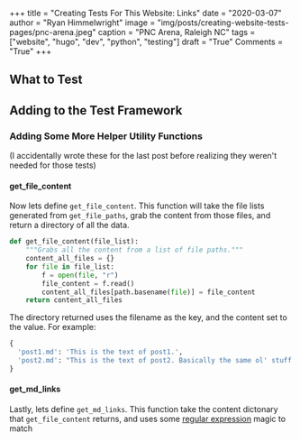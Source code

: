 +++
title  = "Creating Tests For This Website: Links"
date   = "2020-03-07"
author = "Ryan Himmelwright"
image  = "img/posts/creating-website-tests-pages/pnc-arena.jpeg"
caption = "PNC Arena, Raleigh NC"
tags   = ["website", "hugo", "dev", "python", "testing"]
draft  = "True"
Comments = "True"
+++


<!--more-->

## What to Test

## Adding to the Test Framework


### Adding Some More Helper Utility Functions

(I accidentally wrote these for the last post before realizing they weren't
needed for those tests)

#### get_file_content

Now lets define `get_file_content`. This function will take the file lists
generated from `get_file_paths`, grab the content from those files,
and return a directory of all the data.

```python
def get_file_content(file_list):
    """Grabs all the content from a list of file paths."""
    content_all_files = {}
    for file in file_list:
        f = open(file, "r")
        file_content = f.read()
        content_all_files[path.basename(file)] = file_content
    return content_all_files
```

The directory returned uses the filename as the key, and the content set to the
value. For example:

```python
{
  'post1.md': 'This is the text of post1.',
  'post2.md': "This is the text of post2. Basically the same ol' stuff."
}

```

#### get_md_links

Lastly, lets define `get_md_links`. This function take the content dictonary
that `get_file_content` returns, and uses some [regular
expression](https://en.wikipedia.org/wiki/Regular_expression) magic to match



